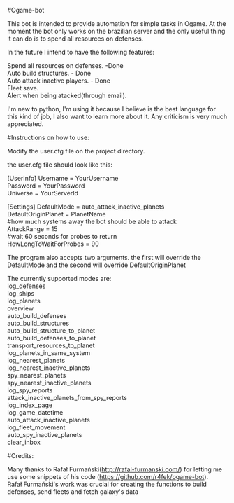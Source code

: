 #Ogame-bot

This bot is intended to provide automation for simple tasks in Ogame. At the moment the bot only works on the brazilian server and the only useful thing it can do is to spend all resources on defenses.

In the future I intend to have the following features:

Spend all resources on defenses. -Done<br />
Auto build structures. - Done<br />
Auto attack inactive players. - Done<br />
Fleet save.<br />
Alert when being atacked(through email).<br />

I'm new to python, I'm using it because I believe is the best language for this kind of job, I also want to learn more about it. Any criticism is very much appreciated.

#Instructions on how to use:

Modify the user.cfg file on the project directory.

the user.cfg file should look like this:

[UserInfo]
Username = YourUsername <br />
Password = YourPassword <br />
Universe = YourServerId <br />
	
[Settings]
DefaultMode = auto_attack_inactive_planets <br />
DefaultOriginPlanet = PlanetName <br />
#how much systems away the bot should be able to attack <br />
AttackRange = 15  <br />
#wait 60 seconds for probes to return <br />
HowLongToWaitForProbes = 90  <br />

The program also accepts two arguments. the first will override the DefaultMode
 and the second will override DefaultOriginPlanet

The currently supported modes are: <br />
    log_defenses <br /> 
    log_ships <br />
    log_planets <br />
    overview <br />
    auto_build_defenses <br />
    auto_build_structures <br />
    auto_build_structure_to_planet <br />
    auto_build_defenses_to_planet <br />
    transport_resources_to_planet <br />
    log_planets_in_same_system <br />
    log_nearest_planets <br />
    log_nearest_inactive_planets <br />
    spy_nearest_planets <br />
    spy_nearest_inactive_planets <br />
    log_spy_reports <br />
    attack_inactive_planets_from_spy_reports <br />
    log_index_page <br />
    log_game_datetime <br />
    auto_attack_inactive_planets <br />
    log_fleet_movement <br />
    auto_spy_inactive_planets <br />
    clear_inbox <br />
    
#Credits:

Many thanks to Rafał Furmański(http://rafal-furmanski.com/) for letting me use some snippets of his code (https://github.com/r4fek/ogame-bot).<br />
Rafał Furmański's work was crucial for creating the functions to build defenses, send fleets and fetch galaxy's data <br/>


